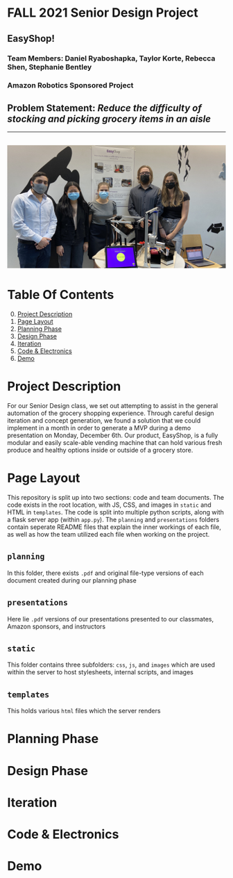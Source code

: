 # FALL 2021 Senior Design Project 
## **EasyShop!**
### **Team Members:** Daniel Ryaboshapka, Taylor Korte, Rebecca Shen, Stephanie Bentley
### Amazon Robotics Sponsored Project
## **Problem Statement:** *Reduce the difficulty of stocking and picking grocery items in an aisle*

---
![demo_day](images/demodaygroupphoto.jpg)
---

# Table Of Contents
0. [Project Description](#project-description)
1. [Page Layout](#page-layout)
2. [Planning Phase](#planning-phase)
3. [Design Phase](#design-phase)
4. [Iteration](#iteration)
5. [Code & Electronics](#code-&-electronics)
6. [Demo](#demo)

# Project Description
For our Senior Design class, we set out attempting to assist in the general automation of the grocery shopping experience. Through careful design iteration and concept generation, we found a solution that we could implement in a month in order to generate a MVP during a demo presentation on Monday, December 6th. Our product, EasyShop, is a fully modular and easily scale-able vending machine that can hold various fresh produce and healthy options inside or outside of a grocery store. 

# Page Layout
This repository is split up into two sections: code and team documents. The code exists in the root location, with JS, CSS, and images in `static` and HTML in `templates`. The code is split into multiple python scripts, along with a flask server app (within `app.py`). The `planning` and `presentations` folders contain seperate README files that explain the inner workings of each file, as well as how the team utilized each file when working on the project. 
## `planning` 
In this folder, there exists `.pdf` and original file-type versions of each document created during our planning phase
## `presentations`
Here lie `.pdf` versions of our presentations presented to our classmates, Amazon sponsors, and instructors
## `static`
This folder contains three subfolders: `css`, `js`, and `images` which are used within the server to host stylesheets, internal scripts, and images
## `templates`
This holds various `html` files which the server renders
# Planning Phase
# Design Phase
# Iteration
# Code & Electronics
# Demo
